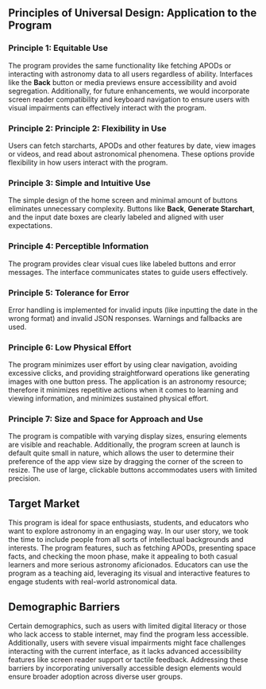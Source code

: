 ## Principles of Universal Design: Application to the Program
### Principle 1: Equitable Use
The program provides the same functionality like fetching APODs or interacting with astronomy data to all users regardless of ability. Interfaces like the **Back** button or media previews ensure accessibility and avoid segregation. Additionally, for future enhancements, we would incorporate screen reader compatibility and keyboard navigation to ensure users with visual impairments can effectively interact with the program.

### Principle 2: Principle 2: Flexibility in Use
Users can fetch starcharts, APODs and other features by date, view images or videos, and read about astronomical phenomena. These options provide flexibility in how users interact with the program.

### Principle 3: Simple and Intuitive Use
The simple design of the home screen and minimal amount of buttons eliminates unnecessary complexity. Buttons like **Back**, **Generate Starchart**, and the input date boxes are clearly labeled and aligned with user expectations.

### Principle 4: Perceptible Information
The program provides clear visual cues like labeled buttons and error messages. The interface communicates states to guide users effectively.

### Principle 5: Tolerance for Error
Error handling is implemented for invalid inputs (like inputting the date in the wrong format) and invalid JSON responses. Warnings and fallbacks are used. 

### Principle 6: Low Physical Effort
The program minimizes user effort by using clear navigation, avoiding excessive clicks, and providing straightforward operations like generating images with one button press. The application is an astronomy resource; therefore it minimizes repetitive actions when it comes to learning and viewing information, and minimizes sustained physical effort. 

### Principle 7: Size and Space for Approach and Use
The program is compatible with varying display sizes, ensuring elements are visible and reachable. Additionally, the program screen at launch is default quite small in nature, which allows the user to determine their preference of the app view size by dragging the corner of the screen to resize. The use of large, clickable buttons accommodates users with limited precision.

## Target Market
This program is ideal for space enthusiasts, students, and educators who want to explore astronomy in an engaging way. In our user story, we took the time to include people from all sorts of intellectual backgrounds and interests. The program features, such as fetching APODs, presenting space facts, and checking the moon phase, make it appealing to both casual learners and more serious astronomy aficionados. Educators can use the program as a teaching aid, leveraging its visual and interactive features to engage students with real-world astronomical data.

## Demographic Barriers 
Certain demographics, such as users with limited digital literacy or those who lack access to stable internet, may find the program less accessible. Additionally, users with severe visual impairments might face challenges interacting with the current interface, as it lacks advanced accessibility features like screen reader support or tactile feedback. Addressing these barriers by incorporating universally accessible design elements would ensure broader adoption across diverse user groups.
